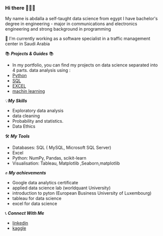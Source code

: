 ### Hi there 🙋🏻‍♀️
My name is abdalla a self-taught data science from egypt  I have bachelor's degree in engineering - major in communications and
electronics engineering and strong background in programming 



 👷 I'm currently working as a software specialist in a traffic management center in Saudi Arabia
 

📚 ***Projects & Guides*** 📚
* In my portfolio, you can find my projects  on data science  separated into 4 parts. data analysis using :
* [Python](https://github.com/bedo-gomaa/data-analysis-using-python)
* [SQL](https://github.com/bedo-gomaa/data-analysis-using-SQL)
* [EXCEL](https://github.com/bedo-gomaa/data-abalysis-using-excel)
* [machin learning](https://github.com/bedo-gomaa/machine-learning-projects)



💡***My Skills***
 *  Exploratory data analysis
 *  data cleaning 
 *  Probability and statistics.
 *  Data Ethics

🛠️ ***My Tools***

* Databases: SQL ( MySQL,  Microsoft SQL Server)
*  Excel
* Python: NumPy, Pandas, scikit-learn
* Visualisation: Tableau, Matplotlib ,Seaborn,matplotlib

✊ ***My achievements***
 *  Google data analytics certificate
 *  applied data science lab (worldquant University)
 *  introduction to pyton (European Business University of Luxembourg)
 *  tableau for data science 
 *  excel for data science


  📞 ***Connect With Me***
  
  * [linkedin](https://www.linkedin.com/in/abdallah-gomaa-1b3146195/)
  * [kaggle](https://www.kaggle.com/abdallahgomaa)


<!--
**bedo-gomaa/bedo-gomaa** is a ✨ _special_ ✨ repository because its `README.md` (this file) appears on your GitHub profile.

Here are some ideas to get you started:

- 🔭 I’m currently working on ...
- 🌱 I’m currently learning ...
- 👯 I’m looking to collaborate on ...
- 🤔 I’m looking for help with ...
- 💬 Ask me about ...
- 📫 How to reach me: ...
- 😄 Pronouns: ...
- ⚡ Fun fact: ...
-->
